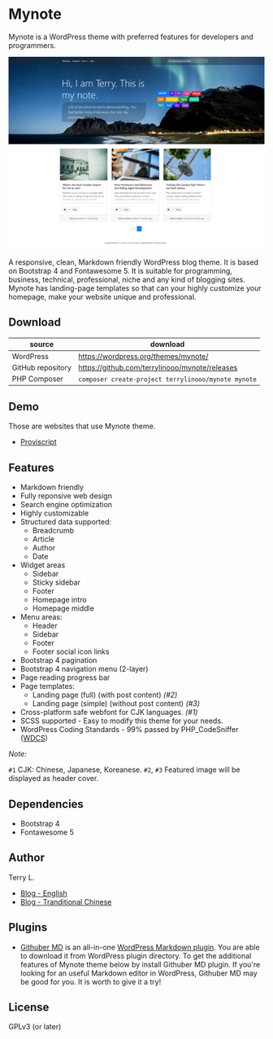 # Mynote

Mynote is a WordPress theme with preferred features for developers and programmers.

![Screenshot](./screenshot.png)

A responsive, clean, Markdown friendly WordPress blog theme. It is based on Bootstrap 4 and Fontawesome 5. It is suitable for programming, business, technical, professional, niche and any kind of blogging sites. Mynote has landing-page templates so that can your highly customize your homepage, make your website unique and professional.

## Download

| source | download | 
| --- | --- | 
| WordPress | https://wordpress.org/themes/mynote/ |
| GitHub repository | https://github.com/terrylinooo/mynote/releases | 
| PHP Composer | `composer create-project terrylinooo/mynote mynote` |

## Demo

Those are websites that use Mynote theme.

- [Proviscript](https://proviscript.sh)

## Features

- Markdown friendly
- Fully reponsive web design
- Search engine optimization
- Highly customizable
- Structured data supported:
  - Breadcrumb
  - Article
  - Author
  - Date
- Widget areas
  - Sidebar
  - Sticky sidebar
  - Footer
  - Homepage intro
  - Homepage middle
- Menu areas:
  - Header
  - Sidebar
  - Footer
  - Footer social icon links
- Bootstrap 4 pagination
- Bootstrap 4 navigation menu (2-layer)
- Page reading progress bar
- Page templates:
  - Landing page (full) (with post content) *(#2)*
  - Landing page (simple) (without post content) *(#3)*
- Cross-platform safe webfont for CJK languages. *(#1)*
- SCSS supported - Easy to modify this theme for your needs.
- WordPress Coding Standards - 99% passed by PHP_CodeSniffer ([WDCS](https://github.com/WordPress-Coding-Standards/WordPress-Coding-Standards))

*Note:*

`#1` CJK: Chinese, Japanese, Koreanese.
`#2`, `#3` Featured image will be displayed as header cover.

## Dependencies

- Bootstrap 4
- Fontawesome 5

## Author

Terry L.
- [Blog - English](https://terryl.in/) 
- [Blog - Tranditional Chinese](https://terryl.in/zh/)

## Plugins 
- [Githuber MD](https://github.com/terrylinooo/githuber-md) is an all-in-one [WordPress Markdown plugin](https://wordpress.org/plugins/wp-githuber-md/). You are able to download it from WordPress plugin directory. To get the additional features of Mynote theme below by install Githuber MD plugin. If you're looking for an useful Markdown editor in WordPress, Githuber MD may be good for you. It is worth to give it a try!

## License

GPLv3 (or later)





